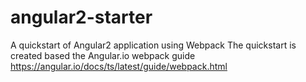 # angular2-starter
A quickstart of Angular2 application using Webpack
The quickstart is created based the Angular.io webpack guide
https://angular.io/docs/ts/latest/guide/webpack.html
